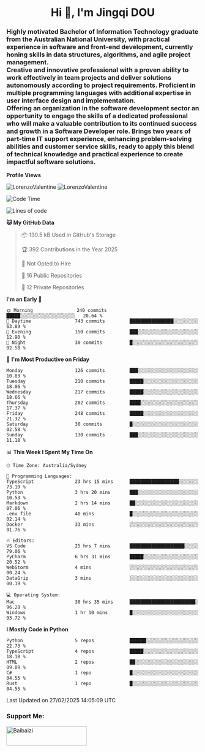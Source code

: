 <h1 align="center">Hi 👋, I'm Jingqi DOU</h1>
<h3 align="left">
Highly motivated Bachelor of Information Technology graduate from the Australian National University, with practical experience in software and front-end development, currently honing skills in data structures, algorithms, and agile project management. <br>
Creative and innovative professional with a proven ability to work effectively in team projects and deliver solutions autonomously according to project requirements. Proficient in multiple programming languages with additional expertise in user interface design and implementation. <br>
Offering an organization in the software development sector an opportunity to engage the skills of a dedicated professional who will make a valuable contribution to its continued success and growth in a Software Developer role. Brings two years of part-time IT support experience, enhancing problem-solving abilities and customer service skills, ready to apply this blend of technical knowledge and practical experience to create impactful software solutions.
</h3>

**Profile Views**<br>
<!-- <img src="https://count.getloli.com/get/@:name" alt="LorenzoValentine" theme="rule34" /> -->
<img src="https://count.getloli.com/@LorenzoValentine?name=LorenzoValentine&theme=asoul&padding=7&offset=0&align=center&scale=2&pixelated=1&darkmode=auto&prefix=020315" alt="LorenzoValentine" theme="rule34" />
<img src="https://count.getloli.com/@LorenzoValentine?name=LorenzoValentine&theme=food&padding=7&offset=0&align=center&scale=2&pixelated=1&darkmode=auto&prefix=020315" alt="LorenzoValentine" theme="rule34" />
 

<!--START_SECTION:waka-->
![Code Time](http://img.shields.io/badge/Code%20Time-1%2C589%20hrs%2019%20mins-blue)

![Lines of code](https://img.shields.io/badge/From%20Hello%20World%20I%27ve%20Written-225.4%20thousand%20lines%20of%20code-blue)

**🐱 My GitHub Data** 

> 📦 130.5 kB Used in GitHub's Storage 
 > 
> 🏆 392 Contributions in the Year 2025
 > 
> 🚫 Not Opted to Hire
 > 
> 📜 16 Public Repositories 
 > 
> 🔑 12 Private Repositories 
 > 
**I'm an Early 🐤** 

```text
🌞 Morning                240 commits         █████░░░░░░░░░░░░░░░░░░░░   20.64 % 
🌆 Daytime                743 commits         ████████████████░░░░░░░░░   63.89 % 
🌃 Evening                150 commits         ███░░░░░░░░░░░░░░░░░░░░░░   12.90 % 
🌙 Night                  30 commits          █░░░░░░░░░░░░░░░░░░░░░░░░   02.58 % 
```
📅 **I'm Most Productive on Friday** 

```text
Monday                   126 commits         ███░░░░░░░░░░░░░░░░░░░░░░   10.83 % 
Tuesday                  210 commits         █████░░░░░░░░░░░░░░░░░░░░   18.06 % 
Wednesday                217 commits         █████░░░░░░░░░░░░░░░░░░░░   18.66 % 
Thursday                 202 commits         ████░░░░░░░░░░░░░░░░░░░░░   17.37 % 
Friday                   248 commits         █████░░░░░░░░░░░░░░░░░░░░   21.32 % 
Saturday                 30 commits          █░░░░░░░░░░░░░░░░░░░░░░░░   02.58 % 
Sunday                   130 commits         ███░░░░░░░░░░░░░░░░░░░░░░   11.18 % 
```


📊 **This Week I Spent My Time On** 

```text
🕑︎ Time Zone: Australia/Sydney

💬 Programming Languages: 
TypeScript               23 hrs 15 mins      ██████████████████░░░░░░░   73.19 % 
Python                   3 hrs 20 mins       ███░░░░░░░░░░░░░░░░░░░░░░   10.53 % 
Markdown                 2 hrs 14 mins       ██░░░░░░░░░░░░░░░░░░░░░░░   07.06 % 
.env file                40 mins             █░░░░░░░░░░░░░░░░░░░░░░░░   02.14 % 
Docker                   33 mins             ░░░░░░░░░░░░░░░░░░░░░░░░░   01.76 % 

🔥 Editors: 
VS Code                  25 hrs 7 mins       ████████████████████░░░░░   79.06 % 
PyCharm                  6 hrs 31 mins       █████░░░░░░░░░░░░░░░░░░░░   20.52 % 
WebStorm                 4 mins              ░░░░░░░░░░░░░░░░░░░░░░░░░   00.24 % 
DataGrip                 3 mins              ░░░░░░░░░░░░░░░░░░░░░░░░░   00.19 % 

💻 Operating System: 
Mac                      30 hrs 35 mins      ████████████████████████░   96.28 % 
Windows                  1 hr 10 mins        █░░░░░░░░░░░░░░░░░░░░░░░░   03.72 % 
```

**I Mostly Code in Python** 

```text
Python                   5 repos             ██████░░░░░░░░░░░░░░░░░░░   22.73 % 
TypeScript               4 repos             █████░░░░░░░░░░░░░░░░░░░░   18.18 % 
HTML                     2 repos             ██░░░░░░░░░░░░░░░░░░░░░░░   09.09 % 
C#                       1 repo              █░░░░░░░░░░░░░░░░░░░░░░░░   04.55 % 
Rust                     1 repo              █░░░░░░░░░░░░░░░░░░░░░░░░   04.55 % 
```




 Last Updated on 27/02/2025 14:05:09 UTC
<!--END_SECTION:waka-->

<!-- [![willianrod's wakatime stats](https://github-readme-stats.vercel.app/api/wakatime?username=lorenzoval2050)](https://github.com/anuraghazra/github-readme-stats) -->


<h3 align="left">Support Me:</h3>
<p><a href="https://www.buymeacoffee.com/Baibaizi"> <img align="left" src="https://cdn.buymeacoffee.com/buttons/v2/default-yellow.png" height="50" width="210" alt="Baibaizi" /></a></p><br><br>
